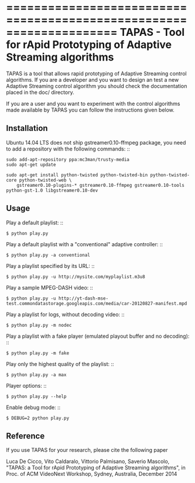 ====================================================================
TAPAS - Tool for rApid Prototyping of Adaptive Streaming algorithms
====================================================================

TAPAS is a tool that allows rapid prototyping of Adaptive Streaming control algorithms.
If you are a developer and you want to design an test a new Adaptive Streaming control algorithm
you should check the documentation placed in the doc/ directory.

If you are a user and you want to experiment with the control algorithms made available
by TAPAS you can follow the instructions given below. 

Installation
------------

Ubuntu 14.04 LTS does not ship gstreamer0.10-ffmpeg package, you need to add a repository with
the following commands: ::

    sudo add-apt-repository ppa:mc3man/trusty-media
    sudo apt-get update
    
    sudo apt-get install python-twisted python-twisted-bin python-twisted-core python-twisted-web \
        gstreamer0.10-plugins-* gstreamer0.10-ffmpeg gstreamer0.10-tools python-gst-1.0 libgstreamer0.10-dev

Usage
-----

Play a default playlist: ::
    
    $ python play.py

Play a default playlist with a "conventional" adaptive controller: ::
    
    $ python play.py -a conventional

Play a playlist specified by its URL: ::

    $ python play.py -u http://mysite.com/myplaylist.m3u8

Play a sample MPEG-DASH video: ::
    
    $ python play.py -u http://yt-dash-mse-test.commondatastorage.googleapis.com/media/car-20120827-manifest.mpd
 
Play a playlist for logs, without decoding video: ::

	$ python play.py -m nodec

Play a playlist with a fake player (emulated playout buffer and no decoding): ::

	$ python play.py -m fake

Play only the highest quality of the playlist: ::

	$ python play.py -a max

Player options: ::

	$ python play.py --help

Enable debug mode: ::
    
    $ DEBUG=2 python play.py

Reference
---------
If you use TAPAS for your research, please cite the following paper 

Luca De Cicco, Vito Caldaralo, Vittorio Palmisano, Saverio Mascolo, "TAPAS: a Tool for rApid Prototyping of Adaptive Streaming algorithms", in Proc. of ACM VideoNext Workshop, Sydney, Australia, December 2014 


